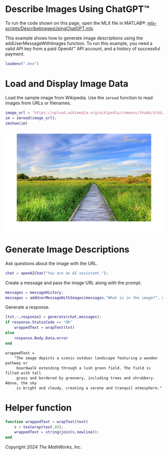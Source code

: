 
# Describe Images Using ChatGPT™

To run the code shown on this page, open the MLX file in MATLAB®: [mlx-scripts/DescribeImagesUsingChatGPT.mlx](mlx-scripts/DescribeImagesUsingChatGPT.mlx) 

This example shows how to generate image descriptions using the addUserMessageWithImages function. To run this example, you need a valid API key from a paid OpenAI™ API account, and a history of successful payment.

```matlab
loadenv(".env")
```
# Load and Display Image Data

Load the sample image from Wikipedia. Use the `imread` function to read images from URLs or filenames.

```matlab
image_url = 'https://upload.wikimedia.org/wikipedia/commons/thumb/d/dd/Gfp-wisconsin-madison-the-nature-boardwalk.jpg/2560px-Gfp-wisconsin-madison-the-nature-boardwalk.jpg';
im = imread(image_url);
imshow(im)
```

![figure_0.png](DescribeImagesUsingChatGPT_media/figure_0.png)
# Generate Image Descriptions

Ask questions about the image with the URL.

```matlab
chat = openAIChat("You are an AI assistant."); 
```

Create a message and pass the image URL along with the prompt.

```matlab
messages = messageHistory;
messages = addUserMessageWithImages(messages,"What is in the image?", string(image_url));
```

Generate a response.

```matlab
[txt,~,response] = generate(chat,messages);
if response.StatusCode == "OK"
    wrappedText = wrapText(txt)
else
    response.Body.Data.error
end
```

```matlabTextOutput
wrappedText = 
    "The image depicts a scenic outdoor landscape featuring a wooden pathway or 
     boardwalk extending through a lush green field. The field is filled with tall 
     grass and bordered by greenery, including trees and shrubbery. Above, the sky 
     is bright and cloudy, creating a serene and tranquil atmosphere."

```

# Helper function
```matlab
function wrappedText = wrapText(text)
    s = textwrap(text,80);
    wrappedText = string(join(s,newline));
end
```

*Copyright 2024 The MathWorks, Inc.*

